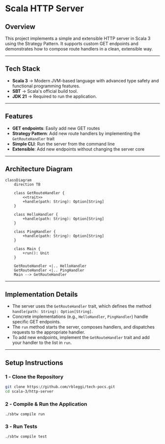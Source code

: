# Scala HTTP Server

## Overview

This project implements a simple and extensible HTTP server in Scala 3 using the Strategy Pattern. It supports custom GET endpoints and demonstrates how to compose route handlers in a clean, extensible way.

---

## **Tech Stack**

- **Scala 3** → Modern JVM-based language with advanced type safety and functional programming features.
- **SBT** → Scala's official build tool.
- **JDK 21** → Required to run the application.

---

## Features
- **GET endpoints**: Easily add new GET routes
- **Strategy Pattern**: Add new route handlers by implementing the `GetRouteHandler` trait
- **Simple CLI**: Run the server from the command line
- **Extensible**: Add new endpoints without changing the server core

---

## Architecture Diagram

```mermaid
classDiagram
    direction TB

    class GetRouteHandler {
        <<trait>>
        +handle(path: String): Option[String]
    }

    class HelloHandler {
        +handle(path: String): Option[String]
    }

    class PingHandler {
        +handle(path: String): Option[String]
    }

    class Main {
        +run(): Unit
    }

    GetRouteHandler <|.. HelloHandler
    GetRouteHandler <|.. PingHandler
    Main --> GetRouteHandler
```

---

## Implementation Details

- The server uses the `GetRouteHandler` trait, which defines the method `handle(path: String): Option[String]`.
- Concrete implementations (e.g., `HelloHandler`, `PingHandler`) handle specific GET endpoints.
- The `run` method starts the server, composes handlers, and dispatches requests to the appropriate handler.
- To add new endpoints, implement the `GetRouteHandler` trait and add your handler to the list in `run`.

---

## **Setup Instructions**

### **1️ - Clone the Repository**

```bash
git clone https://github.com/rbleggi/tech-pocs.git
cd scala-3/http-server
```

### **2️ - Compile & Run the Application**

```shell
./sbtw compile run
```

### **3️ - Run Tests**

```shell
./sbtw compile test
```
